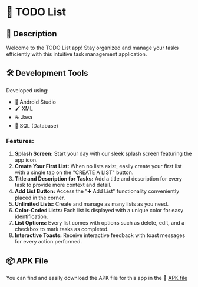 # 📝 TODO List

## 📱 Description

Welcome to the TODO List app! Stay organized and manage your tasks efficiently with this intuitive task management application.

## 🛠️ Development Tools

Developed using:

- 📱 Android Studio
- 🖌️ XML
- ☕ Java
- 💾 SQL (Database)

### Features:

1. **Splash Screen:** Start your day with our sleek splash screen featuring the app icon.
2. **Create Your First List:** When no lists exist, easily create your first list with a single tap on the "CREATE A LIST" button.
3. **Title and Description for Tasks:** Add a title and description for every task to provide more context and detail.
4. **Add List Button:** Access the "➕ Add List" functionality conveniently placed in the corner.
5. **Unlimited Lists:** Create and manage as many lists as you need.
6. **Color-Coded Lists:** Each list is displayed with a unique color for easy identification.
7. **List Options:** Every list comes with options such as delete, edit, and a checkbox to mark tasks as completed.
8. **Interactive Toasts:** Receive interactive feedback with toast messages for every action performed.

## 📦 APK File

You can find and easily download the APK file for this app in the 📁 [APK file](https://github.com/gojiyajayesh/To-Do-List_App/tree/main/apk%20file)
